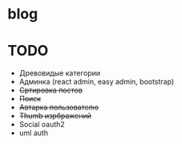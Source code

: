 # blog

TODO
==============
* Древовидые категории
* Админка (react admin, easy admin, bootstrap)
* ~~Сртировка постов~~
* ~~Поиск~~
* ~~Автарка пользователю~~
* ~~Thumb изрбражений~~
* Social oauth2
* uml auth